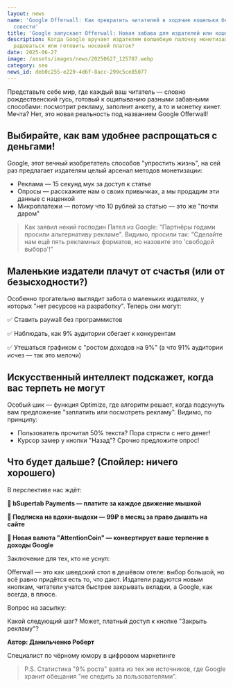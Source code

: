 ```yaml
---
layout: news
name: 'Google Offerwall: Как превратить читателей в ходячие кошельки без угрызений
  совести'
title: 'Google запускает Offerwall: Новая забава для издателей или кошелёк на распашку?'
description: Когда Google вручает издателям волшебную палочку монетизации, стоит ли
  радоваться или готовить носовой платок?
date: 2025-06-27
image: /assets/images/news/20250627_125707.webp
category: seo
news_id: deb0c255-e229-4d6f-8acc-299c5ce85077
---
```




<p>Представьте себе мир, где каждый ваш читатель — словно рождественский гусь, готовый к ощипыванию разными забавными способами: посмотрит рекламу, заполнит анкету, а то и монетку кинет. Мечта? Нет, это новая реальность под названием Google Offerwall!</p>
<h2>Выбирайте, как вам удобнее распрощаться с деньгами!</h2>
<p>Google, этот вечный изобретатель способов "упростить жизнь", на сей раз предлагает издателям целый арсенал методов монетизации:</p>
<ul>
  <li>Реклама — 15 секунд мук за доступ к статье</li>
  <li>Опросы — расскажите нам о своих привычках, а мы продадим эти данные с наценкой</li>
  <li>Микроплатежи — потому что 10 рублей за статью — это же "почти даром"</li>
</ul>
<blockquote class="google-quote">Как заявил некий господин Пател из Google: "Партнёры годами просили альтернативу рекламе". Видимо, просили так: "Сделайте нам ещё пять рекламных форматов, но назовите это 'свободой выбора'!"</blockquote>
<h2>Маленькие издатели плачут от счастья (или от безысходности?)</h2>
<p>Особенно трогательно выглядит забота о маленьких издателях, у которых "нет ресурсов на разработку". Теперь они могут:</p>
<p>✅ Ставить paywall без программистов</p>
<p>✅ Наблюдать, как 9% аудитории сбегает к конкурентам</p>
<p>✅ Утешаться графиком с "ростом доходов на 9%" (а что 91% аудитории исчез — так это мелочи)</p>
<h2>Искусственный интеллект подскажет, когда вас терпеть не могут</h2>
<p>Особый шик — функция Optimize, где алгоритм решает, когда подсунуть вам предложение "заплатить или посмотреть рекламу". Видимо, по принципу:</p>
<ul>
  <li>Пользователь прочитал 50% текста? Пора стрясти с него денег!</li>
  <li>Курсор замер у кнопки "Назад"? Срочно предложите опрос!</li>
</ul>
<h2>Что будет дальше? (Спойлер: ничего хорошего)</h2>
<p>В перспективе нас ждёт:</p>
<p><b>🔮 bSupertab Payments — платите за каждое движение мышкой</b></p>
<p><b>🔮 Подписка на вдохи-выдохи — 99₽ в месяц за право дышать на сайте</b></p>
<p><b>🔮 Новая валюта "AttentionCoin" — конвертирует ваше терпение в доходы Google</b></p>
<p>Заключение для тех, кто не уснул:</p>
<p>Offerwall — это как шведский стол в дешёвом отеле: выбор большой, но всё равно придётся есть то, что дают. Издатели радуются новым кнопкам, читатели учатся быстрее закрывать вкладки, а Google, как всегда, в плюсе.</p>
<p>Вопрос на засыпку:</p>
<p>Какой следующий шаг? Может, платный доступ к кнопке "Закрыть рекламу"?</p>
<p><b>Автор: Данильченко Роберт</b></p>
<p>Специалист по чёрному юмору в цифровом маркетинге</p>
<blockquote class="google-quote">P.S. Статистика "9% роста" взята из тех же источников, где Google хранит обещания "не следить за пользователями".</blockquote>
